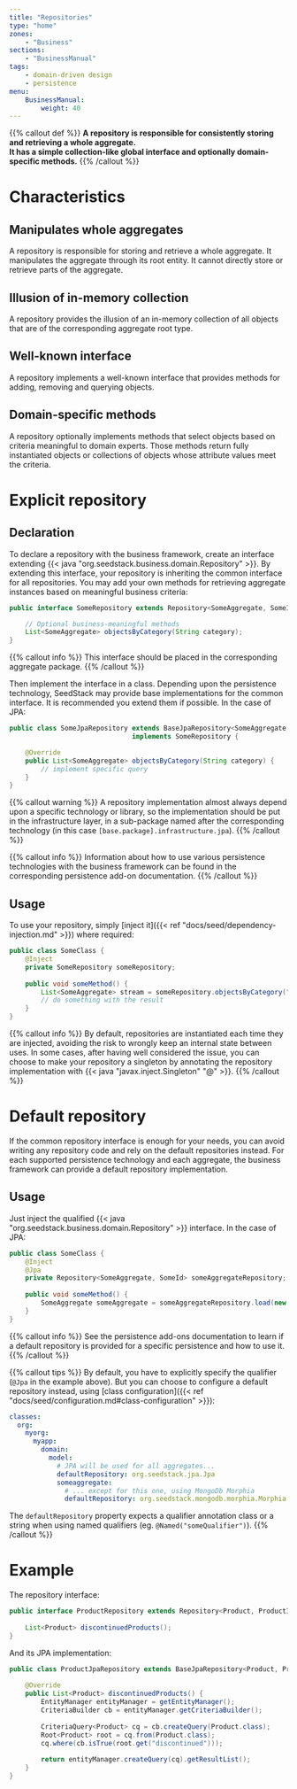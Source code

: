 ```yaml
---
title: "Repositories"
type: "home"
zones:
    - "Business"
sections:
    - "BusinessManual"
tags:
    - domain-driven design
    - persistence
menu:
    BusinessManual:
        weight: 40
---
```


{{% callout def %}}
**A repository is responsible for consistently storing and retrieving a whole aggregate.<br> 
It has a simple collection-like global interface and optionally domain-specific methods.**
{{% /callout %}}
<!--more-->

# Characteristics

## Manipulates whole aggregates

A repository is responsible for storing and retrieve a whole aggregate. It manipulates the aggregate through its root 
entity. It cannot directly store or retrieve parts of the aggregate.

## Illusion of in-memory collection

A repository provides the illusion of an in-memory collection of all objects that are of the corresponding aggregate 
root type.

## Well-known interface

A repository implements a well-known interface that provides methods for adding, removing and querying objects.
  
## Domain-specific methods

A repository optionally implements methods that select objects based on criteria meaningful to domain experts. Those
methods return fully instantiated objects or collections of objects whose attribute values meet the criteria. 

# Explicit repository

## Declaration

To declare a repository with the business framework, create an interface extending {{< java "org.seedstack.business.domain.Repository" >}}.
By extending this interface, your repository is inheriting the common interface for all repositories. You may add your
own methods for retrieving aggregate instances based on meaningful business criteria:
 
```java
public interface SomeRepository extends Repository<SomeAggregate, SomeId> {

    // Optional business-meaningful methods  
    List<SomeAggregate> objectsByCategory(String category);
}
```
{{% callout info %}}
This interface should be placed in the corresponding aggregate package.
{{% /callout %}}

Then implement the interface in a class. Depending upon the persistence technology, SeedStack may provide base 
implementations for the common interface. It is recommended you extend them if possible. In the case of JPA:  
  
```java
public class SomeJpaRepository extends BaseJpaRepository<SomeAggregate, SomeId> 
                               implements SomeRepository {

    @Override
    public List<SomeAggregate> objectsByCategory(String category) {
        // implement specific query
    }
}
```  

{{% callout warning %}}
A repository implementation almost always depend upon a specific technology or library, so the implementation should be
put in the infrastructure layer, in a sub-package named after the corresponding technology (in this case `[base.package].infrastructure.jpa`).
{{% /callout %}}

{{% callout info %}}
Information about how to use various persistence technologies with the business framework can be found in the corresponding 
persistence add-on documentation.
{{% /callout %}}

## Usage

To use your repository, simply [inject it]({{< ref "docs/seed/dependency-injection.md" >}}) where required: 

```java
public class SomeClass {
    @Inject
    private SomeRepository someRepository;
    
    public void someMethod() {
        List<SomeAggregate> stream = someRepository.objectsByCategory("category1");
        // do something with the result
    }
}
```

{{% callout info %}}
By default, repositories are instantiated each time they are injected, avoiding the risk to wrongly keep an internal state 
between uses. In some cases, after having well considered the issue, you can choose to make your repository a singleton by
annotating the repository implementation with {{< java "javax.inject.Singleton" "@" >}}.
{{% /callout %}}


# Default repository

If the common repository interface is enough for your needs, you can avoid writing any repository code and rely on the
default repositories instead. For each supported persistence technology and each aggregate, the business framework can 
provide a default repository implementation.

## Usage

Just inject the qualified {{< java "org.seedstack.business.domain.Repository" >}} interface. In the case of JPA:
    
```java
public class SomeClass {
    @Inject
    @Jpa
    private Repository<SomeAggregate, SomeId> someAggregateRepository;
    
    public void someMethod() {
        SomeAggregate someAggregate = someAggregateRepository.load(new SomeId("John Doe"));
    }
}
```

{{% callout info %}}
See the persistence add-ons documentation to learn if a default repository is provided for a specific persistence and how
to use it.
{{% /callout %}}

{{% callout tips %}}
By default, you have to explicitly specify the qualifier (`@Jpa` in the example above). But you can choose to configure 
a default repository instead, using [class configuration]({{< ref "docs/seed/configuration.md#class-configuration" >}}):

```yaml
classes:
  org:
    myorg:
      myapp:
        domain:
          model:
            # JPA will be used for all aggregates... 
            defaultRepository: org.seedstack.jpa.Jpa
            someaggregate:
              # ... except for this one, using MongoDb Morphia
              defaultRepository: org.seedstack.mongodb.morphia.Morphia
```

The `defaultRepository` property expects a qualifier annotation class or a string when using named qualifiers (eg. `@Named("someQualifier")`).
{{% /callout %}}

# Example

The repository interface:

```java
public interface ProductRepository extends Repository<Product, ProductId> {
  
    List<Product> discontinuedProducts();    
}
```

And its JPA implementation:

```java
public class ProductJpaRepository extends BaseJpaRepository<Product, ProductId> implements ProductRepository {
    
    @Override
    public List<Product> discontinuedProducts() {
        EntityManager entityManager = getEntityManager();
        CriteriaBuilder cb = entityManager.getCriteriaBuilder();
        
        CriteriaQuery<Product> cq = cb.createQuery(Product.class);
        Root<Product> root = cq.from(Product.class);
        cq.where(cb.isTrue(root.get("discontinued")));
        
        return entityManager.createQuery(cq).getResultList();
    }    
}
```

